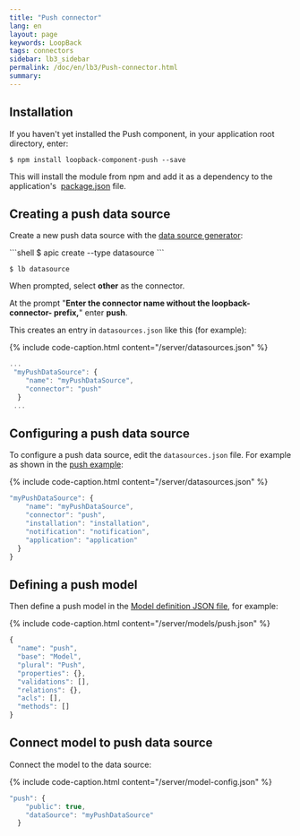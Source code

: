 ```yaml
---
title: "Push connector"
lang: en
layout: page
keywords: LoopBack
tags: connectors
sidebar: lb3_sidebar
permalink: /doc/en/lb3/Push-connector.html
summary:
---
```


## Installation

If you haven't yet installed the Push component, in your application root directory, enter:

```shell
$ npm install loopback-component-push --save
```

This will install the module from npm and add it as a dependency to the application's 
[package.json](package.json.html) file.

## Creating a push data source

Create a new push data source with the [data source generator](Data-source-generator.html):
<div id="lb3apic" class="sl-hidden" markdown="1">
```shell
$ apic create --type datasource
```
</div>

```shell
$ lb datasource
```

When prompted, select **other** as the connector.  

At the prompt "**Enter the connector name without the loopback-connector- prefix,**" enter **push**.

This creates an entry in `datasources.json` like this (for example):

{% include code-caption.html content="/server/datasources.json" %}
```javascript
...
 "myPushDataSource": {
    "name": "myPushDataSource",
    "connector": "push"
  }
 ...
```

## Configuring a push data source

To configure a push data source, edit the `datasources.json` file.
For example as shown in the [push example](https:/github.com/strongloop/loopback-component-push/blob/master/example/server-2.0/):

{% include code-caption.html content="/server/datasources.json" %}
```javascript
"myPushDataSource": {
    "name": "myPushDataSource",
    "connector": "push",
    "installation": "installation",
    "notification": "notification",
    "application": "application"
  }
}
```

## Defining a push model

Then define a push model in the [Model definition JSON file](Model-definition-JSON-file.html), for example:

{% include code-caption.html content="/server/models/push.json" %}
```javascript
{
  "name": "push",
  "base": "Model",
  "plural": "Push",
  "properties": {},
  "validations": [],
  "relations": {},
  "acls": [],
  "methods": []
}
```

## Connect model to push data source

Connect the model to the data source:

{% include code-caption.html content="/server/model-config.json" %}
```javascript
"push": {
    "public": true,
    "dataSource": "myPushDataSource"
  }
```
